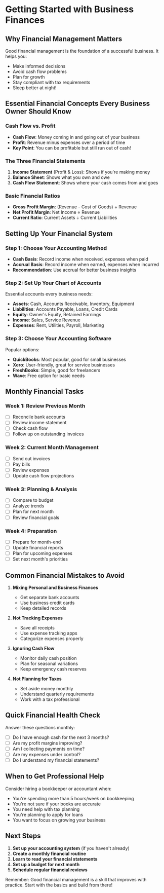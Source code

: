 # Getting Started with Business Finances

## Why Financial Management Matters

Good financial management is the foundation of a successful business. It helps you:
- Make informed decisions
- Avoid cash flow problems
- Plan for growth
- Stay compliant with tax requirements
- Sleep better at night!

## Essential Financial Concepts Every Business Owner Should Know

### Cash Flow vs. Profit
- **Cash Flow**: Money coming in and going out of your business
- **Profit**: Revenue minus expenses over a period of time
- **Key Point**: You can be profitable but still run out of cash!

### The Three Financial Statements
1. **Income Statement** (Profit & Loss): Shows if you're making money
2. **Balance Sheet**: Shows what you own and owe
3. **Cash Flow Statement**: Shows where your cash comes from and goes

### Basic Financial Ratios
- **Gross Profit Margin**: (Revenue - Cost of Goods) ÷ Revenue
- **Net Profit Margin**: Net Income ÷ Revenue
- **Current Ratio**: Current Assets ÷ Current Liabilities

## Setting Up Your Financial System

### Step 1: Choose Your Accounting Method
- **Cash Basis**: Record income when received, expenses when paid
- **Accrual Basis**: Record income when earned, expenses when incurred
- **Recommendation**: Use accrual for better business insights

### Step 2: Set Up Your Chart of Accounts
Essential accounts every business needs:
- **Assets**: Cash, Accounts Receivable, Inventory, Equipment
- **Liabilities**: Accounts Payable, Loans, Credit Cards
- **Equity**: Owner's Equity, Retained Earnings
- **Income**: Sales, Service Revenue
- **Expenses**: Rent, Utilities, Payroll, Marketing

### Step 3: Choose Your Accounting Software
Popular options:
- **QuickBooks**: Most popular, good for small businesses
- **Xero**: User-friendly, great for service businesses
- **FreshBooks**: Simple, good for freelancers
- **Wave**: Free option for basic needs

## Monthly Financial Tasks

### Week 1: Review Previous Month
- [ ] Reconcile bank accounts
- [ ] Review income statement
- [ ] Check cash flow
- [ ] Follow up on outstanding invoices

### Week 2: Current Month Management
- [ ] Send out invoices
- [ ] Pay bills
- [ ] Review expenses
- [ ] Update cash flow projections

### Week 3: Planning & Analysis
- [ ] Compare to budget
- [ ] Analyze trends
- [ ] Plan for next month
- [ ] Review financial goals

### Week 4: Preparation
- [ ] Prepare for month-end
- [ ] Update financial reports
- [ ] Plan for upcoming expenses
- [ ] Set next month's priorities

## Common Financial Mistakes to Avoid

1. **Mixing Personal and Business Finances**
   - Get separate bank accounts
   - Use business credit cards
   - Keep detailed records

2. **Not Tracking Expenses**
   - Save all receipts
   - Use expense tracking apps
   - Categorize expenses properly

3. **Ignoring Cash Flow**
   - Monitor daily cash position
   - Plan for seasonal variations
   - Keep emergency cash reserves

4. **Not Planning for Taxes**
   - Set aside money monthly
   - Understand quarterly requirements
   - Work with a tax professional

## Quick Financial Health Check

Answer these questions monthly:
- [ ] Do I have enough cash for the next 3 months?
- [ ] Are my profit margins improving?
- [ ] Am I collecting payments on time?
- [ ] Are my expenses under control?
- [ ] Do I understand my financial statements?

## When to Get Professional Help

Consider hiring a bookkeeper or accountant when:
- You're spending more than 5 hours/week on bookkeeping
- You're not sure if your books are accurate
- You need help with tax planning
- You're planning to apply for loans
- You want to focus on growing your business

## Next Steps

1. **Set up your accounting system** (if you haven't already)
2. **Create a monthly financial routine**
3. **Learn to read your financial statements**
4. **Set up a budget for next month**
5. **Schedule regular financial reviews**

Remember: Good financial management is a skill that improves with practice. Start with the basics and build from there!
